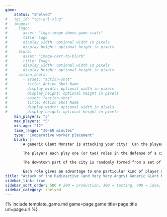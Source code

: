 ```yaml
---
game:
    status: "shelved"
#   tgc_id: "tgc-url-slug"
#   images:
#     logo:
#       asset: "logo-image-above-game-stats"
#       title: Logo
#       display_width: optional width in pixels
#       display_height: optional height in pixels
#     blurb:
#       asset: "image-next-to-blurb"
#       title: Image
#       display_width: optional width in pixels
#       display_height: optional height in pixels
#     action_shots:
#       - asset: "action-shot"
#         title: Action Shot Name
#         display_width: optional width in pixels
#         display_height: optional height in pixels
#       - asset: "action-shot"
#         title: Action Shot Name
#         display_width: optional width in pixels
#         display_height: optional height in pixels
    min_players: "3"
    max_players: "5"
    min_age: "12"
    time_range: "30-60 minutes"
    type: "Cooperative worker placement"
    blurb: |-
        A generic Giant Monster is attacking your city!  Can the players work together to kill it?

        The players each play one (or two) roles in the defense of a city against a rampaging Giant Monster.  The Monster slowly moves through town, killing population right and left.  The idea is to kill the Monster before all the population downtown is killed.

        The downtown part of the city is randomly formed from a set of building cards.  4 blocks each hold two buildings, one on each side of the main street.  The Generic Giant Beast starts at one end.  The players get a few turns of setup before the Beast starts rampaging.  Players control armed forces figures (infantry, armored tanks, light-armored troop carriers, helicopters, jets) plus scientific research of some sort.

        Each role gives an advantage to one particular kind of player action.
title: "Attack of the Radioactive (and Very Very Angry) Generic Giant Monster"
sidebar_link: true
sidebar_sort_order: 500 # 200 = production, 300 = testing, 400 = idea, 500 = shelved
sidebar_category: shelved
---
```

{% include template_game.md game=page.game title=page.title url=page.url %}
